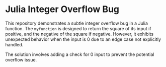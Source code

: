 # Julia Integer Overflow Bug

This repository demonstrates a subtle integer overflow bug in a Julia function.  The `myfunction` is designed to return the square of its input if positive, and the negative of the square if negative. However, it exhibits unexpected behavior when the input is 0 due to an edge case not explicitly handled.

The solution involves adding a check for 0 input to prevent the potential overflow issue.